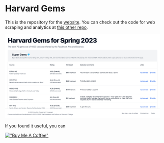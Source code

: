 # Harvard Gems
This is the repository for the [website](https://jeqcho.github.io/harvard-gems). You can check out the code for web scraping and analytics at [this other repo](https://github.com/jeqcho/harvard_gem_finder).

![Screenshot of the Harvard Gem website](https://github.com/jeqcho/harvard_gem_finder/raw/main/readme-images/readme-screenshot.png)

If you found it useful, you can

[!["Buy Me A Coffee"](https://www.buymeacoffee.com/assets/img/custom_images/orange_img.png)](https://www.buymeacoffee.com/jeqcho)
